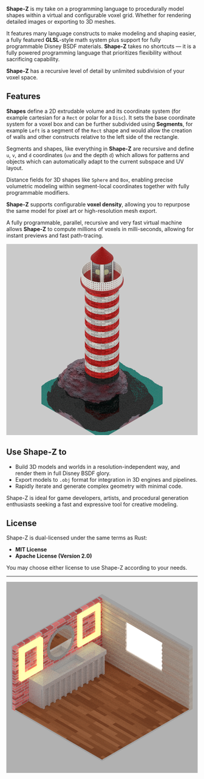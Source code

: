 
**Shape-Z** is my take on a programming language to procedurally model shapes within a virtual and configurable voxel grid. Whether for rendering detailed images or exporting to 3D meshes.

It features many language constructs to make modeling and shaping easier, a fully featured **GLSL**-style math system plus support for fully programmable Disney BSDF materials. **Shape-Z** takes no shortcuts — it is a fully powered programming language that prioritizes flexibility without sacrificing capability.

**Shape-Z** has a recursive level of detail by unlimited subdivision of your voxel space.

## Features

**Shapes** define a 2D extrudable volume and its coordinate system (for example cartesian for a `Rect` or polar for a `Disc`). It sets the base coordinate system for a voxel box and can be further subdivided using **Segments**, for example `Left` is a segment of the `Rect` shape and would allow the creation of walls and other constructs relative to the left side of the rectangle.

Segments and shapes, like everything in **Shape-Z** are recursive and define `u`, `v`, and `d` coordinates (`uv` and the depth `d`) which allows for patterns and objects which can automatically adapt to the current subspace and UV layout.

Distance fields for 3D shapes like `Sphere` and `Box`, enabling precise volumetric modeling within segment-local coordinates together with fully programmable modifiers.

**Shape-Z** supports configurable **voxel density**, allowing you to repurpose the same model for pixel art or high-resolution mesh export.

A fully programmable, parallel, recursive and very fast virtual machine allows **Shape-Z** to compute millions of voxels in milli-seconds, allowing for instant previews and fast path-tracing.

![Image](/img/examples/lighthouse.png)

## Use Shape-Z to

* Build 3D models and worlds in a resolution-independent way, and render them in full Disney BSDF glory.
* Export models to `.obj` format for integration in 3D engines and pipelines.
* Rapidly iterate and generate complex geometry with minimal code.

Shape-Z is ideal for game developers, artists, and procedural generation enthusiasts seeking a fast and expressive tool for creative modeling.

## License

Shape-Z is dual-licensed under the same terms as Rust:

* **MIT License**  
* **Apache License (Version 2.0)**

You may choose either license to use Shape-Z according to your needs.

---

![Bathroom](/img/examples/bathroom.png)
